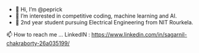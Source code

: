 - 👋 Hi, I’m @peprick
- 👀 I’m interested in competitive coding, machine learning and AI.
- 🌱 2nd year student pursuing Electrical Engineering from NIT Rourkela.

 📫 How to reach me ... LinkedIN : https://www.linkedin.com/in/sagarnil-chakraborty-26a035199/

<!---
peprick/peprick is a ✨ special ✨ repository because its `README.md` (this file) appears on your GitHub profile.
You can click the Preview link to take a look at your changes.
--->

